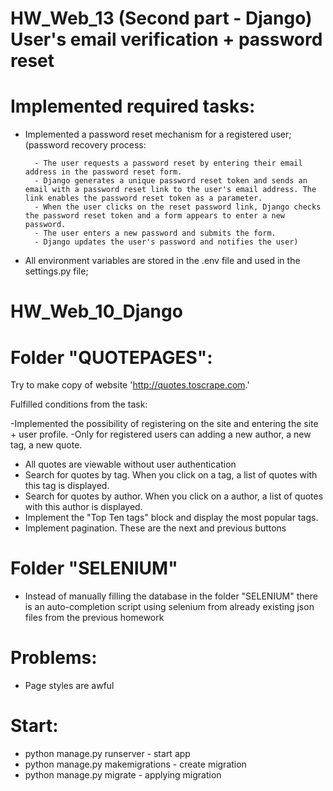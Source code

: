 # HW_Web_13 (Second part - Django) User's email verification + password reset

# Implemented required tasks:
- Implemented a password reset mechanism for a registered user;
  (password recovery process:

        - The user requests a password reset by entering their email address in the password reset form.
        - Django generates a unique password reset token and sends an email with a password reset link to the user's email address. The link enables the password reset token as a parameter.
        - When the user clicks on the reset password link, Django checks the password reset token and a form appears to enter a new password.
        - The user enters a new password and submits the form.
        - Django updates the user's password and notifies the user)
- All environment variables are stored in the .env file and used in the settings.py file;


# HW_Web_10_Django
 
# Folder "QUOTEPAGES":
 Try to make copy of website 'http://quotes.toscrape.com.'


Fulfilled conditions from the task:

-Implemented the possibility of registering on the site and entering the site + user profile.
-Only for registered users can adding a new author, a new tag, a new quote.
- All quotes are viewable without user authentication
- Search for quotes by tag. When you click on a tag, a list of quotes with this tag is displayed.
- Search for quotes by author. When you click on a author, a list of quotes with this author is displayed.
- Implement the "Top Ten tags" block and display the most popular tags.
- Implement pagination. These are the next and previous buttons

# Folder "SELENIUM"
- Instead of manually filling the database in the folder "SELENIUM" there is an auto-completion script using selenium from already existing json files from the previous homework

# Problems:
- Page styles are awful

# Start:
- python manage.py runserver - start app
- python manage.py makemigrations  - create migration
- python manage.py migrate - applying migration

 
